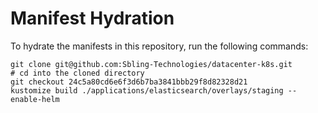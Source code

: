 # Manifest Hydration

To hydrate the manifests in this repository, run the following commands:

```shell
git clone git@github.com:Sbling-Technologies/datacenter-k8s.git
# cd into the cloned directory
git checkout 24c5a80cd6e6f3d6b7ba3841bbb29f8d82328d21
kustomize build ./applications/elasticsearch/overlays/staging --enable-helm
```
